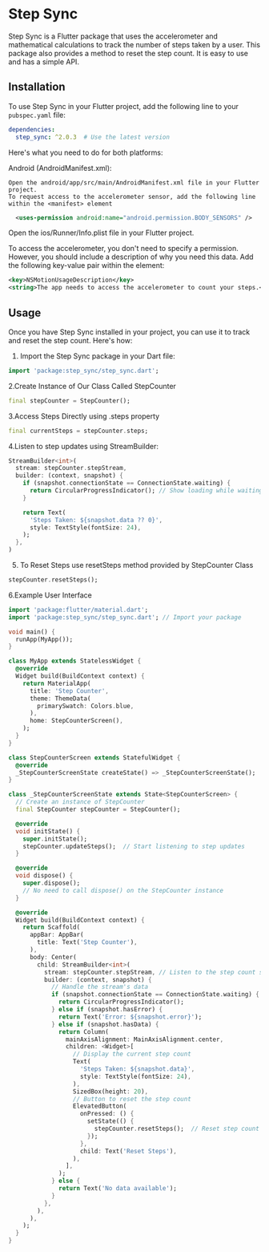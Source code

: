 # Step Sync

Step Sync is a Flutter package that uses the accelerometer and mathematical calculations to track the number of steps taken by a user. This package also provides a method to reset the step count. It is easy to use and has a simple API.

## Installation

To use Step Sync in your Flutter project, add the following line to your `pubspec.yaml` file:

```yaml
dependencies:
  step_sync: ^2.0.3  # Use the latest version
```


Here's what you need to do for both platforms:

Android (AndroidManifest.xml):

    Open the android/app/src/main/AndroidManifest.xml file in your Flutter project.
    To request access to the accelerometer sensor, add the following line within the <manifest> element

  ```xml
    <uses-permission android:name="android.permission.BODY_SENSORS" />

```

Open the ios/Runner/Info.plist file in your Flutter project.

To access the accelerometer, you don't need to specify a permission. However, you should include a description of why you need this data. Add the following key-value pair within the <dict> element:

```xml
<key>NSMotionUsageDescription</key>
<string>The app needs to access the accelerometer to count your steps.</string>
```

## Usage

Once you have Step Sync installed in your project, you can use it to track and reset the step count. Here's how:

1. Import the Step Sync package in your Dart file:

```dart
import 'package:step_sync/step_sync.dart';
```
2.Create Instance of Our Class Called StepCounter

```dart
final stepCounter = StepCounter();
```
3.Access Steps Directly using .steps property
```dart
final currentSteps = stepCounter.steps; 
```

4.Listen to step updates using StreamBuilder:

```dart
StreamBuilder<int>(
  stream: stepCounter.stepStream,
  builder: (context, snapshot) {
    if (snapshot.connectionState == ConnectionState.waiting) {
      return CircularProgressIndicator(); // Show loading while waiting for data
    }

    return Text(
      'Steps Taken: ${snapshot.data ?? 0}',
      style: TextStyle(fontSize: 24),
    );
  },
)

```
5. To Reset Steps use resetSteps method provided by StepCounter Class
```dart
stepCounter.resetSteps();
```

6.Example User Interface
```dart
import 'package:flutter/material.dart';
import 'package:step_sync/step_sync.dart'; // Import your package

void main() {
  runApp(MyApp());
}

class MyApp extends StatelessWidget {
  @override
  Widget build(BuildContext context) {
    return MaterialApp(
      title: 'Step Counter',
      theme: ThemeData(
        primarySwatch: Colors.blue,
      ),
      home: StepCounterScreen(),
    );
  }
}

class StepCounterScreen extends StatefulWidget {
  @override
  _StepCounterScreenState createState() => _StepCounterScreenState();
}

class _StepCounterScreenState extends State<StepCounterScreen> {
  // Create an instance of StepCounter
  final StepCounter stepCounter = StepCounter();

  @override
  void initState() {
    super.initState();
    stepCounter.updateSteps();  // Start listening to step updates
  }

  @override
  void dispose() {
    super.dispose();
    // No need to call dispose() on the StepCounter instance
  }

  @override
  Widget build(BuildContext context) {
    return Scaffold(
      appBar: AppBar(
        title: Text('Step Counter'),
      ),
      body: Center(
        child: StreamBuilder<int>(
          stream: stepCounter.stepStream, // Listen to the step count stream
          builder: (context, snapshot) {
            // Handle the stream's data
            if (snapshot.connectionState == ConnectionState.waiting) {
              return CircularProgressIndicator();
            } else if (snapshot.hasError) {
              return Text('Error: ${snapshot.error}');
            } else if (snapshot.hasData) {
              return Column(
                mainAxisAlignment: MainAxisAlignment.center,
                children: <Widget>[
                  // Display the current step count
                  Text(
                    'Steps Taken: ${snapshot.data}',
                    style: TextStyle(fontSize: 24),
                  ),
                  SizedBox(height: 20),
                  // Button to reset the step count
                  ElevatedButton(
                    onPressed: () {
                      setState(() {
                        stepCounter.resetSteps();  // Reset step count when the button is pressed
                      });
                    },
                    child: Text('Reset Steps'),
                  ),
                ],
              );
            } else {
              return Text('No data available');
            }
          },
        ),
      ),
    );
  }
}

```
